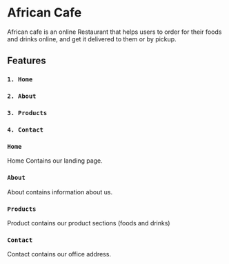 # African Cafe

African cafe is an online Restaurant that helps
users to order for their foods and drinks online,
and get it delivered to them or by pickup.

## Features

### `1. Home`
### `2. About`
### `3. Products`
### `4. Contact`

### `Home`

Home Contains our landing page.

### `About`

About contains information about us.

### `Products`

Product contains our product sections (foods and drinks)

### `Contact`

Contact contains our office address.
